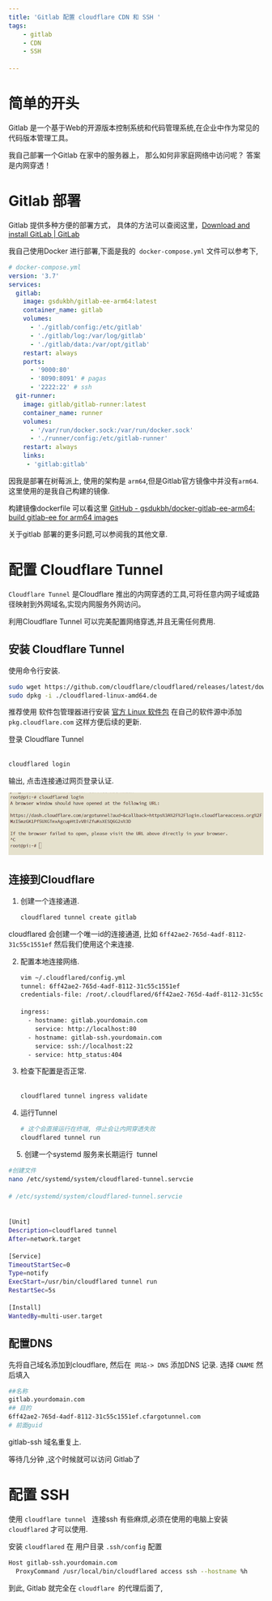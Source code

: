 ```yaml
---
title: 'Gitlab 配置 cloudflare CDN 和 SSH '
tags:  
    - gitlab
    - CDN
    - SSH

---
```


# 简单的开头

Gitlab 是一个基于Web的开源版本控制系统和代码管理系统,在企业中作为常见的代码版本管理工具。

我自己部署一个Gitlab 在家中的服务器上， 那么如何非家庭网络中访问呢？ 答案是内网穿透！



# Gitlab 部署

Gitlab 提供多种方便的部署方式， 具体的方法可以查阅这里，[Download and install GitLab | GitLab](https://about.gitlab.com/install/)



我自己使用Docker 进行部署,下面是我的` docker-compose.yml` 文件可以参考下,



```yaml
# docker-compose.yml
version: '3.7'
services:
  gitlab:
    image: gsdukbh/gitlab-ee-arm64:latest
    container_name: gitlab
    volumes:
      - './gitlab/config:/etc/gitlab'
      - './gitlab/log:/var/log/gitlab'
      - './gitlab/data:/var/opt/gitlab'
    restart: always
    ports:
      - '9000:80' 
      - '8090:8091' # pagas
      - '2222:22' # ssh
  git-runner:
    image: gitlab/gitlab-runner:latest
    container_name: runner
    volumes: 
      - '/var/run/docker.sock:/var/run/docker.sock'
      - './runner/config:/etc/gitlab-runner'
    restart: always
    links:
     - 'gitlab:gitlab'


```

因我是部署在树莓派上, 使用的架构是 `arm64`,但是Gitlab官方镜像中并没有`arm64`.这里使用的是我自己构建的镜像. 

构建镜像dockerfile 可以看这里  [GitHub - gsdukbh/docker-gitlab-ee-arm64: build gitlab-ee for arm64 images](https://github.com/gsdukbh/docker-gitlab-ee-arm64)



关于gitlab 部署的更多问题,可以参阅我的其他文章.



# 配置 Cloudflare Tunnel



`Cloudflare Tunnel` 是Cloudflare 推出的内网穿透的工具,可将任意内网子域或路径映射到外网域名,实现内网服务外网访问。

利用Cloudflare Tunnel 可以完美配置网络穿透,并且无需任何费用.



## 安装 Cloudflare Tunnel

使用命令行安装.



```bash
sudo wget https://github.com/cloudflare/cloudflared/releases/latest/download/cloudflared-linux-amd64.deb
sudo dpkg -i ./cloudflared-linux-amd64.de

```

推荐使用 软件包管理器进行安装  [官方 Linux 软件包](https://pkg.cloudflare.com/index.html)  在自己的软件源中添加 `pkg.cloudflare.com` 这样方便后续的更新.



登录 Cloudflare Tunnel

```bash

cloudflared login
```

输出, 点击连接通过网页登录认证.

![adee8479-5077-44cd-9bf9-91a463238c9c](/images/adee8479-5077-44cd-9bf9-91a463238c9c.png)



## 连接到Cloudflare

1. 创建一个连接通道.
   
   ```bash
   cloudflared tunnel create gitlab
   ```

cloudflared  会创建一个唯一id的连接通道, 比如 `6ff42ae2-765d-4adf-8112-31c55c1551ef` 然后我们使用这个来连接.

2. 配置本地连接网络.
   
   ```bash
   vim ~/.cloudflared/config.yml
   tunnel: 6ff42ae2-765d-4adf-8112-31c55c1551ef
   credentials-file: /root/.cloudflared/6ff42ae2-765d-4adf-8112-31c55c1551ef.json
   
   ingress:
     - hostname: gitlab.yourdomain.com
       service: http://localhost:80
     - hostname: gitlab-ssh.yourdomain.com
       service: ssh://localhost:22
     - service: http_status:404
   ```

3. 检查下配置是否正常.
   
   ```bash
   
   cloudflared tunnel ingress validate
   
   ```

4. 运行Tunnel  
   
   ```bash
   # 这个会直接运行在终端, 停止会让内网穿透失败
   cloudflared tunnel run
   ```

    5. 创建一个systemd 服务来长期运行  tunnel

```bash
#创建文件
nano /etc/systemd/system/cloudflared-tunnel.servcie

# /etc/systemd/system/cloudflared-tunnel.servcie


[Unit]
Description=cloudflared tunnel 
After=network.target

[Service]
TimeoutStartSec=0
Type=notify
ExecStart=/usr/bin/cloudflared tunnel run
RestartSec=5s

[Install]
WantedBy=multi-user.target
```

## 配置DNS

先将自己域名添加到cloudflare, 然后在` 网站-> DNS` 添加DNS 记录. 选择 `CNAME` 然后填入

```bash
##名称
gitlab.yourdomain.com
## 目的
6ff42ae2-765d-4adf-8112-31c55c1551ef.cfargotunnel.com
# 前面guid 
```

gitlab-ssh 域名重复上.



等待几分钟 ,这个时候就可以访问 Gitlab了



# 配置 SSH

使用 `cloudflare tunnel ` 连接ssh 有些麻烦,必须在使用的电脑上安装`cloudflared` 才可以使用.



安装 `cloudflared` 在 用户目录 `.ssh/config` 配置

```bash
Host gitlab-ssh.yourdomain.com
  ProxyCommand /usr/local/bin/cloudflared access ssh --hostname %h
```



到此, Gitlab 就完全在 `cloudflare `的代理后面了,


